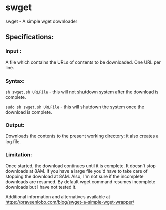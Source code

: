 # swget
swget - A simple wget downloader


## Specifications:

### Input : 
A file which contains the URLs of contents to be downloaded. One URL per line.

### Syntax:
`sh swget.sh URLFile` - this will not shutdown system after the download is complete.

`sudo sh swget.sh URLFile` - this will shutdown the system once the download is complete.

### Output:
Downloads the contents to the present working directory; it also creates a log file.

### Limitation:
Once started, the download continues until it is complete. It doesn't stop downloads at 8AM. If you have a large file you'd have to take care of stopping the download at 8AM.
Also, I'm not sure if the incomplete downloads are resumed. By default wget command resumes incomplete downloads but I have not tested it.


Additional information and alternatives available at https://praveenlobo.com/blog/swget-a-simple-wget-wrapper/ 
